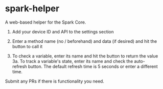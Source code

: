 spark-helper
============

A web-based helper for the Spark Core. 

1. Add your device ID and API to the settings section

2. Enter a method name (no / beforehand) and data (if desired) and hit the button to call it

3. To check a variable, enter its name and hit the button to return the value
3a. To track a variable's state, enter its name and check the auto-refresh button. The default refresh time is 5 seconds or enter a different time.

Submit any PRs if there is functionality you need.
